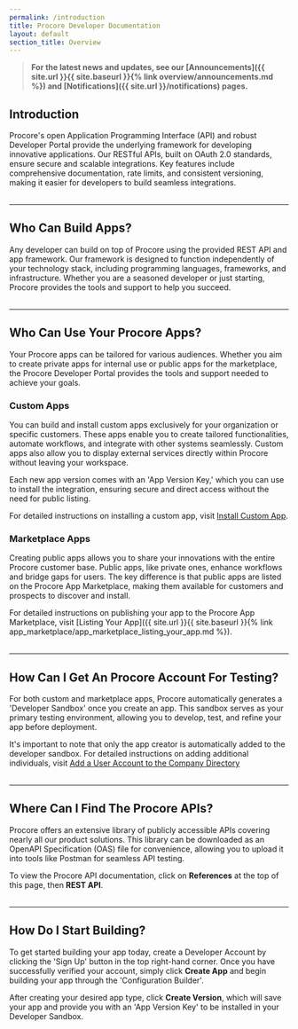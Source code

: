 ```yaml
---
permalink: /introduction
title: Procore Developer Documentation
layout: default
section_title: Overview
---
```


>**For the latest news and updates, see our [Announcements]({{ site.url }}{{ site.baseurl }}{% link overview/announcements.md %}) and [Notifications]({{ site.url }}/notifications) pages.**

## Introduction
Procore's open Application Programming Interface (API) and robust Developer Portal provide the underlying framework for developing innovative applications. Our RESTful APIs, built on OAuth 2.0 standards, ensure secure and scalable integrations. Key features include comprehensive documentation, rate limits, and consistent versioning, making it easier for developers to build seamless integrations.
<br><br>
<!-- For more details on rate limits, visit Rate Limits & Pagination. {{INSERT LINK}} -->

***
## Who Can Build Apps?
Any developer can build on top of Procore using the provided REST API and app framework. Our framework is designed to function independently of your technology stack, including programming languages, frameworks, and infrastructure. Whether you are a seasoned developer or just starting, Procore provides the tools and support to help you succeed.
<br><br>

***
## Who Can Use Your Procore Apps?
Your Procore apps can be tailored for various audiences. Whether you aim to create private apps for internal use or public apps for the marketplace, the Procore Developer Portal provides the tools and support needed to achieve your goals.

### Custom Apps
You can build and install custom apps exclusively for your organization or specific customers. These apps enable you to create tailored functionalities, automate workflows, and integrate with other systems seamlessly. Custom apps also allow you to display external services directly within Procore without leaving your workspace.

Each new app version comes with an 'App Version Key,' which you can use to install the integration, ensuring secure and direct access without the need for public listing.

For detailed instructions on installing a custom app, visit [Install Custom App](https://support.procore.com/products/online/user-guide/company-level/admin/tutorials/install-a-custom-app).

### Marketplace Apps
Creating public apps allows you to share your innovations with the entire Procore customer base. Public apps, like private ones, enhance workflows and bridge gaps for users. The key difference is that public apps are listed on the Procore App Marketplace, making them available for customers and prospects to discover and install.

For detailed instructions on publishing your app to the Procore App Marketplace, visit [Listing Your App]({{ site.url }}{{ site.baseurl }}{% link app_marketplace/app_marketplace_listing_your_app.md %}).
<br><br>

***
## How Can I Get An Procore Account For Testing?
For both custom and marketplace apps, Procore automatically generates a 'Developer Sandbox' once you create an app. This sandbox serves as your primary testing environment, allowing you to develop, test, and refine your app before deployment.

It's important to note that only the app creator is automatically added to the developer sandbox. For detailed instructions on adding additional individuals, visit [Add a User Account to the Company Directory](https://support.procore.com/products/online/user-guide/company-level/directory/tutorials/add-a-user-account-to-the-company-directory)
<br><br>
<!-- To learn more, visit [Test with Developer Sandbox](#). -->

***
## Where Can I Find The Procore APIs?
Procore offers an extensive library of publicly accessible APIs covering nearly all our product solutions. This library can be downloaded as an OpenAPI Specification (OAS) file for convenience, allowing you to upload it into tools like Postman for seamless API testing.

To view the Procore API documentation, click on **References** at the top of this page, then **REST API**.
<br><br>

***
## How Do I Start Building?
To get started building your app today, create a Developer Account by clicking the 'Sign Up' button in the top right-hand corner. Once you have successfully verified your account, simply click **Create App** and begin building your app through the 'Configuration Builder'.

After creating your desired app type, click **Create Version**, which will save your app and provide you with an 'App Version Key' to be installed in your Developer Sandbox.

<!-- To learn more about the different app types that Procore offers, visit [Available App Types](#). -->

<!-- Procore's open Application Programming Interface (API) provides the underlying framework for developing applications and custom integrations between Procore and other software tools and technologies.
You can expand the functionality of your Procore account by leveraging existing integrations available in our Marketplace, or by developing new applications and customized connections yourself using the Procore API.

<!-- ## Procore API

If you intend to build your own applications (or hire someone to build them for you), the Procore API allows you to leverage Procore resources within the Procore cloud in a simple, programmatic way using conventional HTTP requests in a RESTful architecture.
The Procore API endpoints are intuitive and powerful, enabling you to easily make calls to retrieve information or execute actions on the various resources in Procore.

## Procore Marketplace

The Procore Marketplace serves as a clearing house for applications and integrations developed by our technology partners using the Procore API.
These offerings allow Procore clients to integrate Procore with their existing tools and workflows.
Integrations currently available in the Marketplace expand project management possibilities for Procore clients in the areas of Analytics, Business Intelligence, Accounting, Estimating, Building Information Modeling (BIM), and others.

## Developer Personas

The two primary developer personas that interact with the Procore API are _Procore Clients_ and _Procore Technology Partners_.
It is likely that you fall into one of these categories and that your specific integration goals and requirements can be characterized by one of these two Procore developer personas.

### Procore Clients

_Procore Clients_ are individuals and organizations that have one or more Procore accounts and utilize Procore for their daily project management activities.
It is not uncommon for clients to rely on a number of other software tools and processes in addition to Procore to manage their projects.
For example, a large general contracting firm may use a legacy tool for bidding/estimation, while using Procore for the balance of their project management tasks.
In this scenario, the GC could build (or hire a development team to build) a [Custom Integration]({{ site.url }}{{ site.baseurl }}{% link overview/custom_overview.md %}) between their legacy systems and Procore using the Procore API, thereby improving efficiency and upgrading the user experience for their employees and collaborators (subcontractors, vendors, etc.).
As a general rule, applications and integrations produced by Procore clients are intended for their own internal use and are not normally published to the Procore Marketplace.

### Procore Technology Partners

_Procore Technology Partners_ leverage the Procore API to provide Procore users with a best-in-class experience, irrespective of what problem they are seeking to solve.
In addition to making their [Partner Integrations]({{ site.url }}{{ site.baseurl }}{% link overview/partner_overview.md %}) available on the Procore Marketplace for purchase by Procore clients and users, members in the Procore Partnerships program benefit from exclusive access to the following resources:

- Brand presence on the Procore Marketplace
- Use of the Procore logo
- Developer training and support
- Development sandbox
- Opportunity to contribute to the The Jobsite publication
- Invitation to exhibit at Procore’s annual _Groundbreak_ conference

## Paths to Success

The two developer personas described in the previous sections take a slightly different path to a successful launch of their applications and integrations.
Generally speaking, Procore clients manage their own integration development milestones and releases.
Since their Custom Integrations are only used internally, they have complete control over quality, performance, and reliability requirements.
Procore clients also manage the internal training needs for their users.

Conversely, Procore technology partners take a different development path as their applications are intended for use by the Procore user community at-large, and therefore must adhere to more stringent standards when it comes to quality, performance, and security.
In addition, since technology partners have the opportunity to publish their [Partner Integrations]({{ site.url }}{{ site.baseurl }}{% link overview/partner_overview.md %}) on the Procore Marketplace, they must submit their applications to Procore for approval.
Finally, technology partners must provide adequate training materials and offer technical support services for their applications. -->
